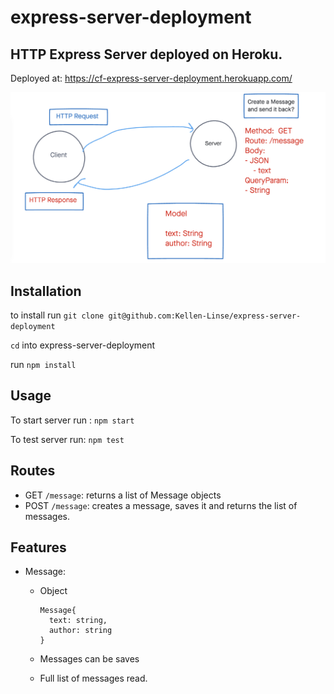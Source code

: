 # express-server-deployment

## HTTP Express Server deployed on Heroku.

Deployed at: https://cf-express-server-deployment.herokuapp.com/

![Data Flow](/UML.png)

## Installation

to install run `git clone git@github.com:Kellen-Linse/express-server-deployment`

`cd` into express-server-deployment

run `npm install`

## Usage

To start server run : `npm start`

To test server run: `npm test`

## Routes

* GET `/message`: returns a list of Message objects
* POST `/message`: creates a message, saves it and returns the list of messages.

## Features

* Message:
  * Object 
  
        Message{
          text: string,
          author: string
        }

  * Messages can be saves
  * Full list of messages read.